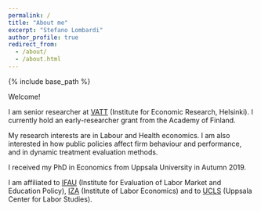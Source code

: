 ```yaml
---
permalink: /
title: "About me"
excerpt: "Stefano Lombardi"
author_profile: true
redirect_from: 
  - /about/
  - /about.html
---
```


{% include base_path %}

Welcome!<br>

I am senior researcher at [VATT](https://vatt.fi/en/frontpage) (Institute for Economic Research, Helsinki).
I currently hold an early-researcher grant from the Academy of Finland. 

My research interests are in Labour and Health economics. 
I am also interested in how public policies affect firm behaviour and performance, and in dynamic treatment evaluation methods. <!-- and microsimulation techniques. --> 

I received my PhD in Economics from Uppsala University in Autumn 2019.

I am affiliated to [IFAU](https://www.ifau.se/en/) (Institute for Evaluation of Labor Market and Education Policy), [IZA](https://www.iza.org/people/affiliates/21993/stefano-lombardi) (Institute of Labor Economics) and to [UCLS](https://ucls.nek.uu.se/about-the-center/) (Uppsala Center for Labor Studies).


<!-- In October 2019 I started a 3-year post-doc at [VATT](https://vatt.fi/en/frontpage) (Institute for Economic Research, Helsinki). -->

<!-- I will be available for interviews during the 2018 EEA meeting in Naples and the 2019 AEA meetings in Atlanta. 
I will be available for interviews during the 2018 EEA meeting in Naples and the 2019 AEA meetings in Atlanta.
Here you can download my [job market paper](/files/lombardi_jmp.pdf?dl=0). -->

